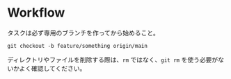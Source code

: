 # Workflow

タスクは必ず専用のブランチを作ってから始めること。

```
git checkout -b feature/something origin/main
```

ディレクトリやファイルを削除する際は、`rm` ではなく、`git rm` を使う必要がないかよく確認してください。
